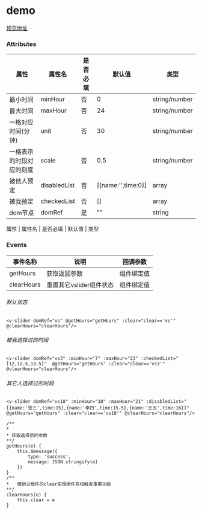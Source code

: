 # demo


[预览地址](http://element-timeline.weakwater.com)

### Attributes
属性 | 属性名 | 是否必填 | 默认值 | 类型
---|---|---|---|---
最小时间 | minHour | 否 | 0 | string/number
最大时间 | maxHour  | 否 | 24 | string/number
一格对应时间(分钟) | unit | 否 | 30 | string/number
一格表示的时段对应的刻度 | scale | 否 | 0.5 | string/number
被他人预定 | disabledList | 否 | [{name:'',time:0}] | array
被我预定 | checkedList | 否 | [] | array
dom节点 | domRef | 是 | "" | string

属性 | 属性名 | 是否必填 | 默认值 | 类型

### Events
事件名称 | 说明 | 回调参数
---|---|---
getHours | 获取返回参数 | 组件绑定值
clearHours | 重置其它vslider组件状态 |  组件绑定值

###### 默认状态

```
<v-slider domRef="vs" @getHours="getHours" :clear="clear=='vs'" @clearHours="clearHours"/>
```

###### 被我选择过的时段

```
<v-slider domRef="vs3" :minHour="7" :maxHour="23" :checkedList="[12,12.5,13.5]"  @getHours="getHours" :clear="clear=='vs3'" @clearHours="clearHours"/>
```

###### 其它人选择过的时段

```
<v-slider domRef="vs18" :minHour="10" :maxHour="21" :disabledList="[{name:'张三',time:15},{name:'李四',time:15.5},{name:'王五',time:16}]" @getHours="getHours" :clear="clear=='vs18'" @clearHours="clearHours"/>
```
```
/**
*
* 获取选择后的参数
**/
getHours(e) {
    this.$message({
        type: 'success',
        message: JSON.stringify(e)
    })
}
/**
*   借助父组件的clear实现组件互相触发重置功能
**/
clearHours(e) {
    this.clear = e
}
```